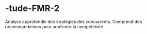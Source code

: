 # -tude-FMR-2
Analyse approfondie des stratégies des concurrents. Comprend des recommandations pour améliorer la compétitivité.
